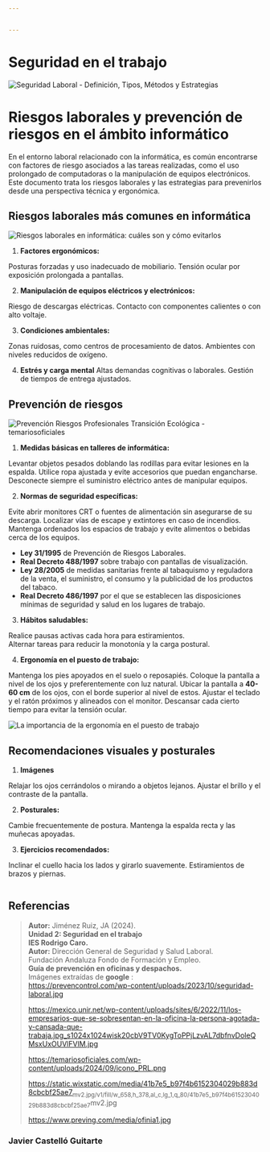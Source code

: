```yaml
---


---
```


<h1 id="seguridad-en-el-trabajo">Seguridad en el trabajo</h1>
<p><img src="https://prevencontrol.com/wp-content/uploads/2023/10/seguridad-laboral.jpg" alt="Seguridad Laboral - Definición, Tipos, Métodos y Estrategias"></p>
<h1 id="riesgos-laborales-y-prevención-de-riesgos-en-el-ámbito-informático">Riesgos laborales y prevención de riesgos en el ámbito informático</h1>
<p>En el entorno laboral relacionado con la informática, es común encontrarse con factores de riesgo asociados a las tareas realizadas, como el uso prolongado de computadoras o la manipulación de equipos electrónicos.<br>
Este documento trata los riesgos laborales y las estrategias para prevenirlos desde una perspectiva técnica y ergonómica.</p>
<h2 id="riesgos-laborales-más-comunes-en-informática">Riesgos laborales más comunes en informática</h2>
<p><img src="https://mexico.unir.net/wp-content/uploads/sites/6/2022/11/los-empresarios-que-se-sobresentan-en-la-oficina-la-persona-agotada-y-cansada-que-trabaja.jpg_s1024x1024wisk20cbV9TV0KygToPPjLzvAL7dbfnvDoleQMsxUxOUVlFVlM.jpg" alt="Riesgos laborales en informática: cuáles son y cómo evitarlos"></p>
<ol>
<li><strong>Factores ergonómicos:</strong></li>
</ol>
<p>Posturas forzadas y uso inadecuado de mobiliario. Tensión ocular por exposición prolongada a pantallas.</p>
<ol start="2">
<li><strong>Manipulación de equipos eléctricos y electrónicos:</strong></li>
</ol>
<p>Riesgo de descargas eléctricas. Contacto con componentes calientes o con alto voltaje.</p>
<ol start="3">
<li><strong>Condiciones ambientales:</strong></li>
</ol>
<p>Zonas ruidosas, como centros de procesamiento de datos. Ambientes con niveles reducidos de oxígeno.</p>
<ol start="4">
<li><strong>Estrés y carga mental</strong> Altas demandas cognitivas o laborales. Gestión de tiempos de entrega ajustados.</li>
</ol>
<h2 id="prevención-de-riesgos">Prevención de riesgos</h2>
<p><img src="https://temariosoficiales.com/wp-content/uploads/2024/09/icono_PRL.png" alt="Prevención Riesgos Profesionales Transición Ecológica - temariosoficiales"></p>
<ol>
<li><strong>Medidas básicas en talleres de informática:</strong></li>
</ol>
<p>Levantar objetos pesados ​​​​doblando las rodillas para evitar lesiones en la espalda. Utilice ropa ajustada y evite accesorios que puedan engancharse. Desconecte siempre el suministro eléctrico antes de manipular equipos.</p>
<ol start="2">
<li><strong>Normas de seguridad específicas:</strong></li>
</ol>
<p>Evite abrir monitores CRT o fuentes de alimentación sin asegurarse de su descarga. Localizar vías de escape y extintores en caso de incendios. Mantenga ordenados los espacios de trabajo y evite alimentos o bebidas cerca de los equipos.</p>
<ul>
<li><strong>Ley 31/1995</strong> de Prevención de Riesgos Laborales.</li>
<li><strong>Real Decreto 488/1997</strong> sobre trabajo con pantallas de visualización.</li>
<li><strong>Ley 28/2005</strong> de medidas sanitarias frente al tabaquismo y reguladora de la venta, el suministro, el consumo y la publicidad de los productos del tabaco.</li>
<li><strong>Real Decreto 486/1997</strong> por el que se establecen las disposiciones mínimas de seguridad y salud en los lugares de trabajo.</li>
</ul>
<ol start="3">
<li><strong>Hábitos saludables:</strong></li>
</ol>
<p>Realice pausas activas cada hora para estiramientos.<br>
Alternar tareas para reducir la monotonía y la carga postural.</p>
<ol start="4">
<li><strong>Ergonomía en el puesto de trabajo:</strong></li>
</ol>
<p>Mantenga los pies apoyados en el suelo o reposapiés. Coloque la pantalla a nivel de los ojos y preferentemente con luz natural. Ubicar la pantalla a <strong>40-60 cm</strong> de los ojos, con el borde superior al nivel de estos. Ajustar el teclado y el ratón próximos y alineados con el monitor. Descansar cada cierto tiempo para evitar la tensión ocular.</p>
<p><img src="https://static.wixstatic.com/media/41b7e5_b97f4b6152304029b883d8cbcbf25ae7~mv2.jpg/v1/fill/w_658,h_378,al_c,lg_1,q_80/41b7e5_b97f4b6152304029b883d8cbcbf25ae7~mv2.jpg" alt="La importancia de la ergonomía en el puesto de trabajo"></p>
<h2 id="recomendaciones-visuales-y-posturales">Recomendaciones visuales y posturales</h2>
<ol>
<li><strong>Imágenes</strong></li>
</ol>
<p>Relajar los ojos cerrándolos o mirando a objetos lejanos. Ajustar el brillo y el contraste de la pantalla.</p>
<ol start="2">
<li><strong>Posturales:</strong></li>
</ol>
<p>Cambie frecuentemente de postura. Mantenga la espalda recta y las muñecas apoyadas.</p>
<ol start="3">
<li><strong>Ejercicios recomendados:</strong></li>
</ol>
<p>Inclinar el cuello hacia los lados y girarlo suavemente. Estiramientos de brazos y piernas.</p>
<p><img src="https://www.preving.com/media/ofinia1.jpg" alt=""></p>
<h2 id="referencias">Referencias</h2>
<blockquote>
<p><strong>Autor:</strong> Jiménez Ruiz, JA (2024).<br>
<strong>Unidad 2: Seguridad en el trabajo</strong><br>
<strong>IES Rodrigo Caro.</strong><br>
<strong>Autor:</strong> Dirección General de Seguridad y Salud Laboral.<br>
Fundación Andaluza Fondo de Formación y Empleo.<br>
<strong>Guía de prevención en oficinas y despachos.</strong><br>
Imágenes extraídas de <strong>google</strong> :<br>
<a href="https://prevencontrol.com/wp-content/uploads/2023/10/seguridad-laboral.jpg">https://prevencontrol.com/wp-content/uploads/2023/10/seguridad-laboral.jpg</a></p>
<p><a href="https://mexico.unir.net/wp-content/uploads/sites/6/2022/11/los-empresarios-que-se-sobresentan-en-la-oficina-la-persona-agotada-y-cansada-que-trabaja.jpg_s1024x1024wisk20cbV9TV0KygToPPjLzvAL7dbfnvDoleQMsxUxOUVlFVlM.jpg">https://mexico.unir.net/wp-content/uploads/sites/6/2022/11/los-empresarios-que-se-sobresentan-en-la-oficina-la-persona-agotada-y-cansada-que-trabaja.jpg_s1024x1024wisk20cbV9TV0KygToPPjLzvAL7dbfnvDoleQMsxUxOUVlFVlM.jpg</a></p>
<p><a href="https://temariosoficiales.com/wp-content/uploads/2024/09/icono_PRL.png">https://temariosoficiales.com/wp-content/uploads/2024/09/icono_PRL.png</a></p>
<p><a href="https://static.wixstatic.com/media/41b7e5_b97f4b6152304029b883d8cbcbf25ae7">https://static.wixstatic.com/media/41b7e5_b97f4b6152304029b883d8cbcbf25ae7</a><sub>mv2.jpg/v1/fill/w_658,h_378,al_c,lg_1,q_80/41b7e5_b97f4b6152304029b883d8cbcbf25ae7</sub>mv2.jpg</p>
<p><a href="https://www.preving.com/media/ofinia1.jpg">https://www.preving.com/media/ofinia1.jpg</a></p>
</blockquote>
<h3 id="javier-castelló-guitarte">Javier Castelló Guitarte</h3>

